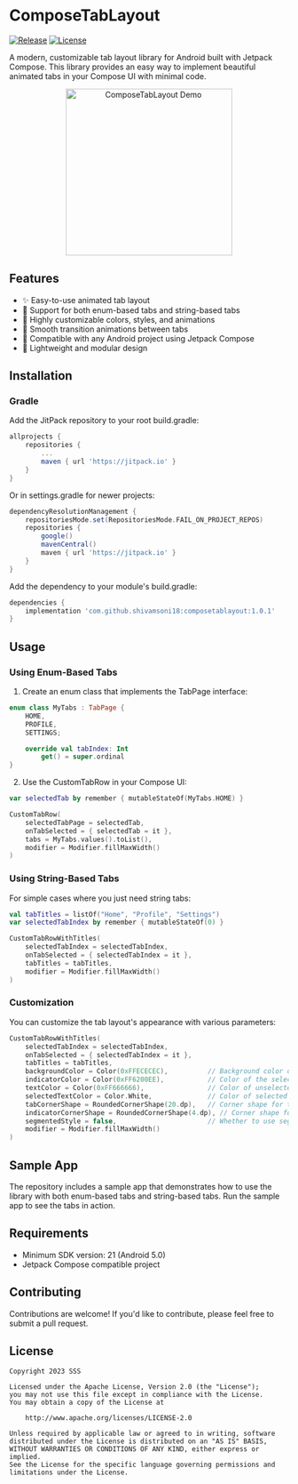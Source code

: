 # ComposeTabLayout

[![Release](https://jitpack.io/v/shivamsoni18/composetablayout.svg)](https://jitpack.io/#shivamsoni18/composetablayout)
[![License](https://img.shields.io/badge/License-Apache%202.0-blue.svg)](https://opensource.org/licenses/Apache-2.0)

A modern, customizable tab layout library for Android built with Jetpack Compose. This library provides an easy way to implement beautiful animated tabs in your Compose UI with minimal code.

<p align="center">
  <img src="https://github.com/user-attachments/assets/70a3ba1f-a0d7-4af5-a178-41bd64554319" width="300" alt="ComposeTabLayout Demo">
</p>

## Features

- ✨ Easy-to-use animated tab layout
- 🔄 Support for both enum-based tabs and string-based tabs
- 🎨 Highly customizable colors, styles, and animations
- 🚀 Smooth transition animations between tabs
- 📱 Compatible with any Android project using Jetpack Compose
- 🧩 Lightweight and modular design

## Installation

### Gradle

Add the JitPack repository to your root build.gradle:

```groovy
allprojects {
    repositories {
        ...
        maven { url 'https://jitpack.io' }
    }
}
```

Or in settings.gradle for newer projects:

```groovy
dependencyResolutionManagement {
    repositoriesMode.set(RepositoriesMode.FAIL_ON_PROJECT_REPOS)
    repositories {
        google()
        mavenCentral()
        maven { url 'https://jitpack.io' }
    }
}
```

Add the dependency to your module's build.gradle:

```groovy
dependencies {
    implementation 'com.github.shivamsoni18:composetablayout:1.0.1'
}
```

## Usage

### Using Enum-Based Tabs

1. Create an enum class that implements the TabPage interface:

```kotlin
enum class MyTabs : TabPage {
    HOME,
    PROFILE,
    SETTINGS;

    override val tabIndex: Int
        get() = super.ordinal
}
```

2. Use the CustomTabRow in your Compose UI:

```kotlin
var selectedTab by remember { mutableStateOf(MyTabs.HOME) }

CustomTabRow(
    selectedTabPage = selectedTab,
    onTabSelected = { selectedTab = it },
    tabs = MyTabs.values().toList(),
    modifier = Modifier.fillMaxWidth()
)
```

### Using String-Based Tabs

For simple cases where you just need string tabs:

```kotlin
val tabTitles = listOf("Home", "Profile", "Settings")
var selectedTabIndex by remember { mutableStateOf(0) }

CustomTabRowWithTitles(
    selectedTabIndex = selectedTabIndex,
    onTabSelected = { selectedTabIndex = it },
    tabTitles = tabTitles,
    modifier = Modifier.fillMaxWidth()
)
```

### Customization

You can customize the tab layout's appearance with various parameters:

```kotlin
CustomTabRowWithTitles(
    selectedTabIndex = selectedTabIndex,
    onTabSelected = { selectedTabIndex = it },
    tabTitles = tabTitles,
    backgroundColor = Color(0xFFECECEC),          // Background color of tab row
    indicatorColor = Color(0xFF6200EE),           // Color of the selected tab indicator
    textColor = Color(0xFF666666),                // Color of unselected tab text
    selectedTextColor = Color.White,              // Color of selected tab text
    tabCornerShape = RoundedCornerShape(20.dp),   // Corner shape for the tab row
    indicatorCornerShape = RoundedCornerShape(4.dp), // Corner shape for the indicator
    segmentedStyle = false,                       // Whether to use segmented control style
    modifier = Modifier.fillMaxWidth()
)
```

## Sample App

The repository includes a sample app that demonstrates how to use the library with both enum-based tabs and string-based tabs. Run the sample app to see the tabs in action.

## Requirements

- Minimum SDK version: 21 (Android 5.0)
- Jetpack Compose compatible project

## Contributing

Contributions are welcome! If you'd like to contribute, please feel free to submit a pull request.

## License

```
Copyright 2023 SSS

Licensed under the Apache License, Version 2.0 (the "License");
you may not use this file except in compliance with the License.
You may obtain a copy of the License at

    http://www.apache.org/licenses/LICENSE-2.0

Unless required by applicable law or agreed to in writing, software
distributed under the License is distributed on an "AS IS" BASIS,
WITHOUT WARRANTIES OR CONDITIONS OF ANY KIND, either express or implied.
See the License for the specific language governing permissions and
limitations under the License.
``` 
